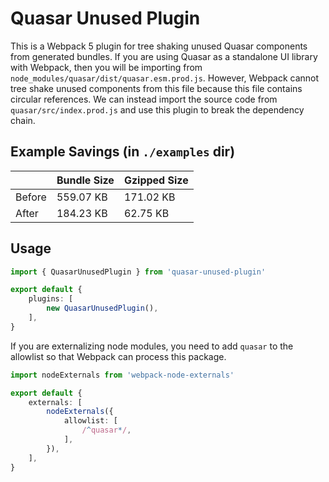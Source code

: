 # Quasar Unused Plugin

This is a Webpack 5 plugin for tree shaking unused Quasar components from generated bundles.
If you are using Quasar as a standalone UI library with Webpack, then you will be importing from `node_modules/quasar/dist/quasar.esm.prod.js`.
However, Webpack cannot tree shake unused components from this file because this file contains circular references.
We can instead import the source code from `quasar/src/index.prod.js` and use this plugin to break the dependency chain.

## Example Savings (in `./examples` dir)

|      | Bundle Size | Gzipped Size |
|---   |---|---|
|Before| 559.07 KB | 171.02 KB |
|After | 184.23 KB |  62.75 KB |

## Usage

```ts
import { QuasarUnusedPlugin } from 'quasar-unused-plugin'

export default {
    plugins: [
        new QuasarUnusedPlugin(),
    ],
}
```

If you are externalizing node modules, you need to add `quasar` to the allowlist so that Webpack can process this package.

```ts
import nodeExternals from 'webpack-node-externals'

export default {
    externals: [
        nodeExternals({
            allowlist: [
                /^quasar*/,
            ],
        }),
    ],
}
```
